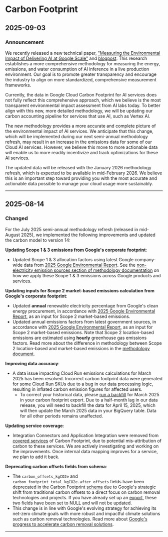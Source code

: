 # Carbon Footprint

## 2025-09-03

### Announcement

We recently released a new technical paper, ["Measuring the Environmental Impact of Delivering AI at Google Scale"](https://arxiv.org/abs/2508.15734) and [blogpost](https://cloud.google.com/blog/products/infrastructure/measuring-the-environmental-impact-of-ai-inference). This research establishes a more comprehensive methodology for measuring the energy, emissions, and water consumption of AI inference in a live production environment. Our goal is to promote greater transparency and encourage the industry to align on more standardized, comprehensive measurement frameworks.

Currently, the data in Google Cloud Carbon Footprint for AI services does not fully reflect this comprehensive approach, which we believe is the most transparent environmental impact assessment from AI labs today. To better align with this new, more detailed methodology, we will be updating our carbon accounting pipeline for services that use AI, such as Vertex AI.

The new methodology provides a more accurate and complete picture of the environmental impact of AI services. We anticipate that this change, which will be implemented during our next semi-annual methodology refresh, may result in an increase in the emissions data for some of our Cloud AI services. However, we believe this move to more actionable data will enable us to more readily incentivize and track optimizations for these AI services.

The updated data will be released with the January 2026 methodology refresh, which is expected to be available in mid-February 2026. We believe this is an important step toward providing you with the most accurate and actionable data possible to manage your cloud usage more sustainably.

---
## 2025-08-14

### Changed

For the July 2025 semi-annual methodology refresh (released in mid-August 2025), we implemented the following improvements and updated the carbon model to version 14:

**Updating Scope 1 & 3 emissions from Google's corporate footprint**:

* Updated Scope 1 & 3 allocation factors using latest Google company-wide data from [2025 Google Environmental Report](https://www.sustainability.google/reports/google-2025-environmental-report/). See the [non-electricity emission sources section of methodology documentation](https://cloud.google.com/carbon-footprint/docs/methodology#non-electricity-allocation) on how we apply these Scope 1 & 3 emissions across Google products and services.

**Updating inputs for Scope 2 market-based emissions calculation from Google's corporate footprint**:

* Updated **annual** renewable electricity percentage from Google's clean energy procurement, in accordance with [2025 Google Environmental Report](https://www.sustainability.google/reports/google-2025-environmental-report/), as an input for Scope 2 market-based emissions.
* Updated annual emissions factors from latest government sources, in accordance with [2025 Google Environmental Report](https://www.sustainability.google/reports/google-2025-environmental-report/), as an input for Scope 2 market-based emissions. Note that Scope 2 location-based emissions are estimated using **hourly** greenhouse gas emissions factors. Read more about the difference in methodology between Scope 2 location-based and market-based emissions in the [methodology document](https://cloud.google.com/carbon-footprint/docs/methodology#market-based-allocation).

**Improving data accuracy**:

* A data issue impacting Cloud Run emissions calculations for March 2025 has been resolved. Incorrect carbon footprint data were generated for some Cloud Run SKUs due to a bug in our data processing logic, resulting in inflated carbon emission figures for affected users.
  + To correct your historical data, please [run a backfill](https://cloud.google.com/bigquery/docs/working-with-transfers#manually_trigger_a_transfer_or_backfill) for March 2025 in your carbon footprint export. Due to a half-month lag in our data release, you will need to backfill the data for April 15, 2025, which will then update the March 2025 data in your BigQuery table. Data for all other periods remains unaffected.

**Updating service coverage**:

* Integration Connectors and Application Integration were removed from [covered services](https://cloud.google.com/carbon-footprint/docs/covered-services) of Carbon Footprint, due to potential mis-attribution of carbon to these services. We are actively investigating and working on the improvements. Once internal data mapping improves for a service, we plan to add it back.

**Deprecating carbon offsets fields from schema**:

* The `carbon_offsets_kgCO2e` and `carbon_footprint_total_kgCO2e.after_offsets` fields have been deprecated in the Carbon Footprint [schema](https://cloud.google.com/carbon-footprint/docs/data-schema) due to Google's strategic shift from traditional carbon offsets to a direct focus on carbon removal technologies and projects. If you have already set up an [export](https://cloud.google.com/carbon-footprint/docs/export), these two fields have been set to NULL and will not be updated.
* This change is in line with Google's evolving strategy for achieving its net-zero climate goals with more robust and impactful climate solutions such as carbon removal technologies. Read more about [Google's progress to accelerate carbon removal solutions](https://blog.google/outreach-initiatives/sustainability/our-progress-to-accelerate-carbon-removal-solutions/).

---
